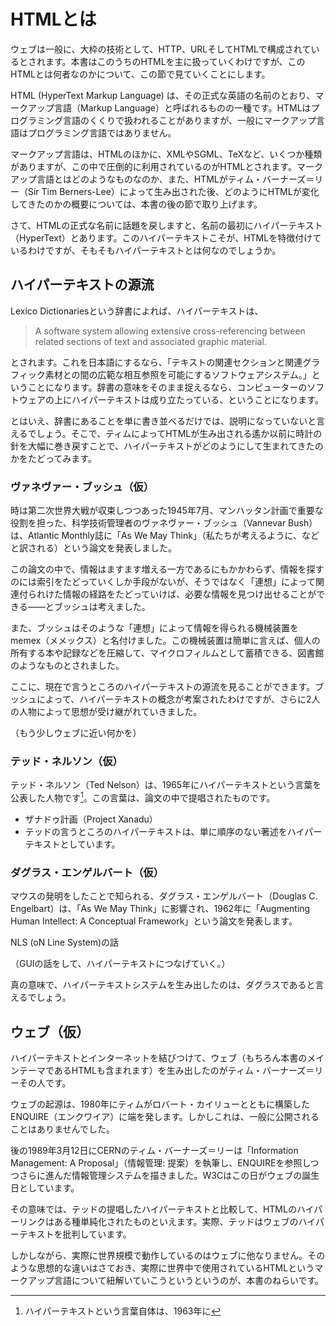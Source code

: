 <!-- たぶん、この節を書くのが一番難しいと思うので、最後に後回しにしておく -->
# HTMLとは

ウェブは一般に、大枠の技術として、HTTP、URLそしてHTMLで構成されているとされます。本書はこのうちのHTMLを主に扱っていくわけですが、このHTMLとは何者なのかについて、この節で見ていくことにします。

<!--
https://developer.mozilla.org/ja/docs/Web/HTML
-->

HTML (HyperText Markup Language) は、その正式な英語の名前のとおり、マークアップ言語（Markup Language）と呼ばれるものの一種です。HTMLはプログラミング言語のくくりで扱われることがありますが、一般にマークアップ言語はプログラミング言語ではありません。

マークアップ言語は、HTMLのほかに、XMLやSGML、TeXなど、いくつか種類がありますが、この中で圧倒的に利用されているのがHTMLとされます。マークアップ言語とはどのようなものなのか、また、HTMLがティム・バーナーズ＝リー（Sir Tim Berners-Lee）によって生み出された後、どのようにHTMLが変化してきたのかの概要については、本書の後の節で取り上げます。

さて、HTMLの正式な名前に話題を戻しますと、名前の最初にハイパーテキスト（HyperText）とあります。このハイパーテキストこそが、HTMLを特徴付けているわけですが、そもそもハイパーテキストとは何なのでしょうか。


## ハイパーテキストの源流

Lexico Dictionariesという辞書によれば、ハイパーテキストは、

> A software system allowing extensive cross-referencing between related sections of text and associated graphic material.

とされます。これを日本語にするなら、「テキストの関連セクションと関連グラフィック素材との間の広範な相互参照を可能にするソフトウェアシステム。」ということになります。辞書の意味をそのまま捉えるなら、コンピューターのソフトウェアの上にハイパーテキストは成り立たっている、ということになります。

とはいえ、辞書にあることを単に書き並べるだけでは、説明になっていないと言えるでしょう。そこで、ティムによってHTMLが生み出される遙か以前に時計の針を大幅に巻き戻すことで、ハイパーテキストがどのようにして生まれてきたのかをたどってみます。


### ヴァネヴァー・ブッシュ（仮）

時は第二次世界大戦が収束しつつあった1945年7月、マンハッタン計画で重要な役割を担った、科学技術管理者のヴァネヴァー・ブッシュ（Vannevar Bush）は、Atlantic Monthly誌に「As We May Think」（私たちが考えるように、などと訳される）という論文を発表しました。

この論文の中で、情報はますます増える一方であるにもかかわらず、情報を探すのには索引をたどっていくしか手段がないが、そうではなく「連想」によって関連付られけた情報の経路をたどっていけば、必要な情報を見つけ出せることができる――とブッシュは考えました。

また、ブッシュはそのような「連想」によって情報を得られる機械装置をmemex（メメックス）と名付けました。この機械装置は簡単に言えば、個人の所有する本や記録などを圧縮して、マイクロフィルムとして蓄積できる、図書館のようなものとされました。

ここに、現在で言うところのハイパーテキストの源流を見ることができます。ブッシュによって、ハイパーテキストの概念が考案されたわけですが、さらに2人の人物によって思想が受け継がれていきました。

（もう少しウェブに近い何かを）

### テッド・ネルソン（仮）

テッド・ネルソン（Ted Nelson）は、1965年にハイパーテキストという言葉を公表した人物です[^2]。この言葉は、論文の中で提唱されたものです。

[^2]: ハイパーテキストという言葉自体は、1963年に

- ザナドゥ計画（Project Xanadu）
- テッドの言うところのハイパーテキストは、単に順序のない著述をハイパーテキストとしています。

### ダグラス・エンゲルバート（仮）

マウスの発明をしたことで知られる、ダグラス・エンゲルバート（Douglas C. Engelbart）は、「As We May Think」に影響され、1962年に「Augmenting Human Intellect: A Conceptual Framework」という論文を発表します。

NLS (oN Line System)の話

（GUIの話をして、ハイパーテキストにつなげていく。）

真の意味で、ハイパーテキストシステムを生み出したのは、ダグラスであると言えるでしょう。

## ウェブ（仮）

ハイパーテキストとインターネットを結びつけて、ウェブ（もちろん本書のメインテーマであるHTMLも含まれます）を生み出したのがティム・バーナーズ＝リーその人です。

ウェブの起源は、1980年にティムがロバート・カイリューとともに構築したENQUIRE（エンクワイア）に端を発します。しかしこれは、一般に公開されることはありませんでした。

後の1989年3月12日にCERNのティム・バーナーズ＝リーは「Information Management: A Proposal」（情報管理: 提案）を執筆し、ENQUIREを参照しつつさらに進んだ情報管理システムを描きました。W3Cはこの日がウェブの誕生日としています。


その意味では、テッドの提唱したハイパーテキストと比較して、HTMLのハイパーリンクはある種単純化されたものといえます。実際、テッドはウェブのハイパーテキストを批判しています。

しかしながら、実際に世界規模で動作しているのはウェブに他なりません。そのような思想的な違いはさておき、実際に世界中で使用されているHTMLというマークアップ言語について紐解いていこうというというのが、本書のねらいです。


